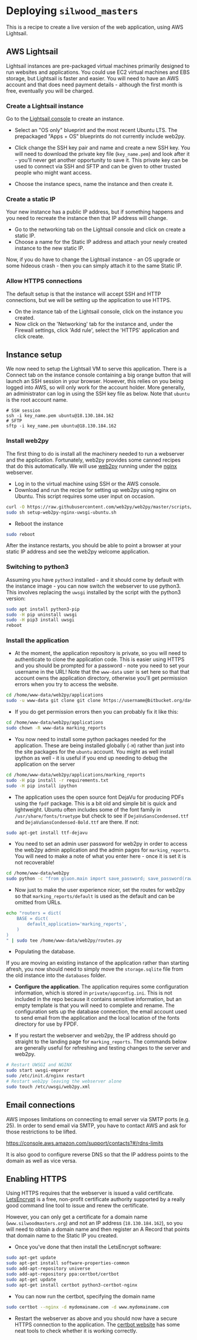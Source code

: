 # Deploying `silwood_masters`

This is a recipe to create a live version of the web application, using AWS Lightsail.

## AWS Lightsail

Lightsail instances are pre-packaged virtual machines primarily designed to run websites and applications. You could use EC2 virtual machines and EBS storage, but Lightsail is faster and easier. You will need to have an AWS account and that does need payment details - although the first month is free, eventually you will be charged.

### Create a Lightsail instance

Go to the [Lightsail console](https://lightsail.aws.amazon.com/ls/webapp/home/instances) to create an instance. 

* Select an "OS only" blueprint and the most recent Ubuntu LTS.  The prepackaged "Apps + OS"  blueprints do not currently include web2py.

* Click change the SSH key pair and name and create a new SSH key. You will need to download the private key file (`key_name.pem`) and look after it - you'll never get another opportunity to save it. This private key can be used to connect via SSH and SFTP and can be given to other trusted people who might want access.

* Choose the instance specs, name the instance and then create it.

### Create a static IP

Your new instance has a public IP address, but if something happens and you need to recreate the instance then that IP address will change. 

* Go to the networking tab on the Lightsail console and click on create a static IP.
* Choose a name for the Static IP address and attach your newly created instance to the new static IP.

Now, if you do have to change the Lightsail instance - an OS upgrade or some hideous crash - then you can simply attach it to the same Static IP.

### Allow HTTPS connections

The default setup is that the instance will accept SSH and HTTP connections, but we will be setting up the application to use HTTPS.

* On the instance tab of the Lightsail console, click on the instance you created.
* Now click on the 'Networking' tab for the instance and, under the Firewall settings, click 'Add rule', select the 'HTTPS' application and click create.


## Instance setup

We now need to setup the Lightsail VM to serve this application. There is a Connect tab on the instance console containing a big orange button that will launch an SSH session in your browser. However, this relies on you being logged into AWS, so will only work for the account holder. More generally, an administrator can log in using the SSH key file as below. Note that `ubuntu` is the root account name.

```
# SSH session
ssh -i key_name.pem ubuntu@18.130.184.162
# SFTP
sftp -i key_name.pem ubuntu@18.130.184.162
```

### Install web2py

The first thing to do is install all the machinery needed to run a webserver and the application. Fortunately, web2py provides some canned recipes that do this automatically. We will use [web2py](http://www.web2py.com/) running under the [nginx](https://www.nginx.com/) webserver.

* Log in to the virtual machine using SSH or the AWS console.
* Download and run the recipe for setting up web2py using nginx on Ubuntu. This script requires some user input on occasion.

```sh
curl -O https://raw.githubusercontent.com/web2py/web2py/master/scripts/setup-web2py-nginx-uwsgi-ubuntu.sh
sudo sh setup-web2py-nginx-uwsgi-ubuntu.sh
```

* Reboot the instance

```sh
sudo reboot
```

After the instance restarts, you should be able to point a browser at your static IP address and see the web2py welcome application.

### Switching to python3

Assuming you have `python3` installed - and it should come by default with the instance image - you can now switch the webserver to use python3. This involves replacing the `uwsgi` installed by the script with the python3 version:

```sh
sudo apt install python3-pip
sudo -H pip uninstall uwsgi
sudo -H pip3 install uwsgi
reboot
```

### Install the application

* At the moment, the application repository is private, so you will need to authenticate to clone the application code. This is easier using HTTPS and you should be prompted for a password - note you need to set your username in the URL! Note that the `www-data` user is set here so that that account owns the application directory, otherwise you'll get permission errors when you try to access the website.

```sh
cd /home/www-data/web2py/applications
sudo -u www-data git clone git clone https://username@bitbucket.org/davidorme/marking_reports.git
```

* If you do get permission errors then you can probably fix it like this:

```sh
cd /home/www-data/web2py/applications
sudo chown -R www-data marking_reports
```

* You now need to install some python packages needed for the application. These are being installed globally (`-H`) rather than just into the site packages for the `ubuntu` account. You might as well install ipython as well - it is useful if you end up needing to debug the application on the server

```sh
cd /home/www-data/web2py/applications/marking_reports
sudo -H pip install -r requirements.txt
sudo -H pip install ipython
```

* The application uses the open source font DejaVu for producing PDFs using the `fpdf` package. This is a bit old and simple bit is quick and lightweight. Ubuntu often includes some of the font family in `/usr/share/fonts/truetype` but check to see if `DejaVuSansCondensed.ttf` and `DejaVuSansCondensed-Bold.ttf` are there. If not:

```sh
sudo apt-get install ttf-dejavu
```

* You need to set an admin user password for web2py in order to access the web2py admin application and the admin pages for `marking_reports`. You will need to make a note of what you enter here - once it is set it is not recoverable!

```sh
cd /home/www-data/web2py
sudo python -c "from gluon.main import save_password; save_password(raw_input('admin password: '),443)"
```

* Now just to make the user experience nicer, set the routes for web2py so that  `marking_reports/default` is used as the default and can be omitted from URLs.

```sh
echo "routers = dict(
    BASE = dict(
        default_application='marking_reports',
    )
)
" | sudo tee /home/www-data/web2py/routes.py
```

* Populating the database.

If you are moving an existing instance of the application rather than starting afresh, you now should need to simply move the `storage.sqlite` file from the old instance into the `databases` folder.

* **Configure the application**. The application requires some configuration information, which is stored in `private/appconfig.ini`. This is not included in the repo because it contains sensitive information, but an empty template is that you will need to complete and rename. The configuration sets up the database connection,  the email account used to send email from the application and the local location of the fonts directory for use by FPDF.

* If you restart the webserver and web2py, the IP address should go straight to the landing page for `marking_reports`. The commands below are generally useful for refreshing and testing changes to the server and web2py.

```sh
# Restart UWSGI and NGINX
sudo start uwsgi-emperor
sudo /etc/init.d/nginx restart
# Restart web2py leaving the webserver alone
sudo touch /etc/uwsgi/web2py.xml
```

## Email connections

AWS imposes limitations on connecting to email server via SMTP ports (e.g. 25). In order to send email via SMTP, you have to contact AWS and ask for those restrictions to be lifted.

https://console.aws.amazon.com/support/contacts?#/rdns-limits

It is also good to configure reverse DNS so that the IP address points to the domain as well as vice versa.

## Enabling HTTPS

Using HTTPS requires that the webserver is issued a valid certificate. [LetsEncrypt](https://letsencrypt.org/) is a free, non-profit certificate authority supported by a really good command line tool to issue and renew the certificate. 

However, you can only get a certificate for a domain name (`www.silwoodmasters.org`) and not an IP address (`18.130.184.162`), so you will need to obtain a domain name and then register an A Record that points that domain name to the Static IP you created. 

* Once you've done that then install the LetsEncrypt software:

```sh
sudo apt-get update
sudo apt-get install software-properties-common
sudo add-apt-repository universe
sudo add-apt-repository ppa:certbot/certbot
sudo apt-get update
sudo apt-get install certbot python3-certbot-nginx
```

* You can now run the certbot, specifying the domain name

```sh
sudo certbot --nginx -d mydomainame.com -d www.mydomainame.com
```

* Restart the webserver as above and you should now have a secure HTTPS connection to the application. The [certbot website](https://certbot.eff.org/) has some neat tools to check whether it is working correctly.
